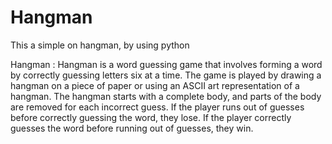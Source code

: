 # Hangman
This a simple on hangman, by using python 

Hangman : 
Hangman is a word guessing game that involves forming a word by correctly guessing letters six at a time. The game is played by drawing a hangman on a piece of paper or using an ASCII art representation of a hangman. The hangman starts with a complete body, and parts of the body are removed for each incorrect guess. If the player runs out of guesses before correctly guessing the word, they lose. If the player correctly guesses the word before running out of guesses, they win.
